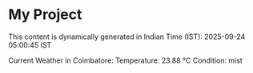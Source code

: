 # My Project

This content is dynamically generated in Indian Time (IST): 2025-09-24 05:00:45 IST


Current Weather in Coimbatore:
Temperature: 23.88 °C
Condition: mist
